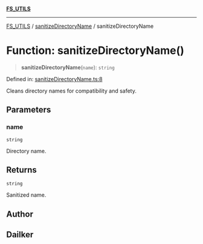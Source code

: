 [**FS_UTILS**](../../README.md)

***

[FS_UTILS](../../README.md) / [sanitizeDirectoryName](../README.md) / sanitizeDirectoryName

# Function: sanitizeDirectoryName()

> **sanitizeDirectoryName**(`name`): `string`

Defined in: [sanitizeDirectoryName.ts:8](https://github.com/dailker/everyutil-js/blob/b3e269da55b7d96c15eb37e98c5c4f6b94f05f6f/src/fs/sanitizeDirectoryName.ts#L8)

Cleans directory names for compatibility and safety.

## Parameters

### name

`string`

Directory name.

## Returns

`string`

Sanitized name.

## Author

## Dailker
